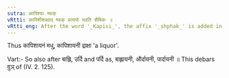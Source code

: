 ```yaml
---
sutra: कापिश्याः ष्फक्
vRtti: कापिशीशब्दात् ष्फक् प्रत्ययो भवति शैषिकः ॥
vRtti_eng: After the word '_Kapisi_', the affix '_shphak_' is added in the remaining senses: (the feminine being formed by ङीष् (IV. 1. 41).
---
```

Thus कापिशायनं मधु, कापिशायनी द्राक्षा 'a liquor'.

Vart:- So also after बाह्लि, उर्दि and पर्दि as, बाह्लायनी, और्दायनी, पार्दायनी ॥ This debars वुञ् of (IV. 2. 125).
